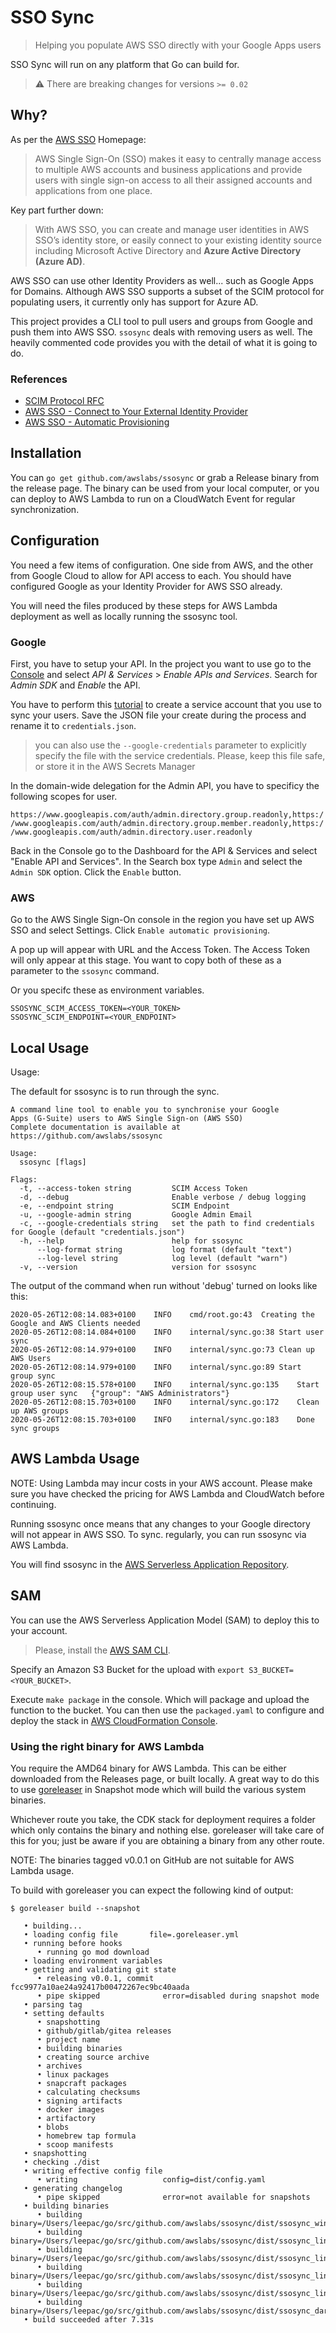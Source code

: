 # SSO Sync

> Helping you populate AWS SSO directly with your Google Apps users

SSO Sync will run on any platform that Go can build for.

> :warning: There are breaking changes for versions `>= 0.02`

## Why?

As per the [AWS SSO](https://aws.amazon.com/single-sign-on/) Homepage:

> AWS Single Sign-On (SSO) makes it easy to centrally manage access
> to multiple AWS accounts and business applications and provide users
> with single sign-on access to all their assigned accounts and applications
> from one place.

Key part further down:

> With AWS SSO, you can create and manage user identities in AWS SSO’s
>identity store, or easily connect to your existing identity source including
> Microsoft Active Directory and **Azure Active Directory (Azure AD)**.

AWS SSO can use other Identity Providers as well... such as Google Apps for Domains. Although AWS SSO
supports a subset of the SCIM protocol for populating users, it currently only has support for Azure AD.

This project provides a CLI tool to pull users and groups from Google and push them into AWS SSO.
`ssosync` deals with removing users as well. The heavily commented code provides you with the detail of
what it is going to do.

### References

 * [SCIM Protocol RFC](https://tools.ietf.org/html/rfc7644)
 * [AWS SSO - Connect to Your External Identity Provider](https://docs.aws.amazon.com/singlesignon/latest/userguide/manage-your-identity-source-idp.html)
 * [AWS SSO - Automatic Provisioning](https://docs.aws.amazon.com/singlesignon/latest/userguide/provision-automatically.html)

## Installation

You can `go get github.com/awslabs/ssosync` or grab a Release binary from the release page. The binary
can be used from your local computer, or you can deploy to AWS Lambda to run on a CloudWatch Event
for regular synchronization.

## Configuration

You need a few items of configuration. One side from AWS, and the other
from Google Cloud to allow for API access to each. You should have configured
Google as your Identity Provider for AWS SSO already.

You will need the files produced by these steps for AWS Lambda deployment as well
as locally running the ssosync tool.

### Google

First, you have to setup your API. In the project you want to use go to the [Console](https://console.developers.google.com/apis) and select *API & Services* > *Enable APIs and Services*. Search for *Admin SDK* and *Enable* the API. 

You have to perform this [tutorial](https://developers.google.com/admin-sdk/directory/v1/guides/delegation) to create a service account that you use to sync your users. Save the JSON file your create during the process and rename it to `credentials.json`. 

> you can also use the `--google-credentials` parameter to explicitly specify the file with the service credentials. Please, keep this file safe, or store it in the AWS Secrets Manager

In the domain-wide delegation for the Admin API, you have to specificy the following scopes for user.

`https://www.googleapis.com/auth/admin.directory.group.readonly,https://www.googleapis.com/auth/admin.directory.group.member.readonly,https://www.googleapis.com/auth/admin.directory.user.readonly`

Back in the Console go to the Dashboard for the API & Services and select "Enable API and Services".
In the Search box type `Admin` and select the `Admin SDK` option. Click the `Enable` button.

### AWS

Go to the AWS Single Sign-On console in the region you have set up AWS SSO and select
Settings. Click `Enable automatic provisioning`.

A pop up will appear with URL and the Access Token. The Access Token will only appear
at this stage. You want to copy both of these as a parameter to the `ssosync` command.

Or you specifc these as environment variables.

```
SSOSYNC_SCIM_ACCESS_TOKEN=<YOUR_TOKEN>
SSOSYNC_SCIM_ENDPOINT=<YOUR_ENDPOINT>
```

## Local Usage

Usage:

The default for ssosync is to run through the sync.

```text
A command line tool to enable you to synchronise your Google
Apps (G-Suite) users to AWS Single Sign-on (AWS SSO)
Complete documentation is available at https://github.com/awslabs/ssosync

Usage:
  ssosync [flags]

Flags:
  -t, --access-token string         SCIM Access Token
  -d, --debug                       Enable verbose / debug logging
  -e, --endpoint string             SCIM Endpoint
  -u, --google-admin string         Google Admin Email
  -c, --google-credentials string   set the path to find credentials for Google (default "credentials.json")
  -h, --help                        help for ssosync
      --log-format string           log format (default "text")
      --log-level string            log level (default "warn")
  -v, --version                     version for ssosync
```

The output of the command when run without 'debug' turned on looks like this:

```
2020-05-26T12:08:14.083+0100	INFO	cmd/root.go:43	Creating the Google and AWS Clients needed
2020-05-26T12:08:14.084+0100	INFO	internal/sync.go:38	Start user sync
2020-05-26T12:08:14.979+0100	INFO	internal/sync.go:73	Clean up AWS Users
2020-05-26T12:08:14.979+0100	INFO	internal/sync.go:89	Start group sync
2020-05-26T12:08:15.578+0100	INFO	internal/sync.go:135	Start group user sync	{"group": "AWS Administrators"}
2020-05-26T12:08:15.703+0100	INFO	internal/sync.go:172	Clean up AWS groups
2020-05-26T12:08:15.703+0100	INFO	internal/sync.go:183	Done sync groups
```

## AWS Lambda Usage

NOTE: Using Lambda may incur costs in your AWS account. Please make sure you have checked
the pricing for AWS Lambda and CloudWatch before continuing.

Running ssosync once means that any changes to your Google directory will not appear in
AWS SSO. To sync. regularly, you can run ssosync via AWS Lambda. 

You will find ssosync in the [AWS Serverless Application Repository](https://aws.amazon.com/serverless/serverlessrepo/).

## SAM

You can use the AWS Serverless Application Model (SAM) to deploy this to your account.

> Please, install the [AWS SAM CLI](https://docs.aws.amazon.com/serverless-application-model/latest/developerguide/serverless-sam-cli-install.html).

Specify an Amazon S3 Bucket for the upload with `export S3_BUCKET=<YOUR_BUCKET>`.

Execute `make package` in the console. Which will package and upload the function to the bucket. You can then use the `packaged.yaml` to configure and deploy the stack in [AWS CloudFormation Console](https://console.aws.amazon.com/cloudformation).

### Using the right binary for AWS Lambda

You require the AMD64 binary for AWS Lambda. This can be either downloaded from the
Releases page, or built locally. A great way to do this to use
[goreleaser](https://goreleaser.com/) in Snapshot mode which will build the various
system binaries.

Whichever route you take, the CDK stack for deployment requires a folder which only
contains the binary and nothing else. goreleaser will take care of this for you; just
be aware if you are obtaining a binary from any other route.

NOTE: The binaries tagged v0.0.1 on GitHub are not suitable for AWS Lambda usage.

To build with goreleaser you can expect the following kind of output:

```
$ goreleaser build --snapshot

   • building...
   • loading config file       file=.goreleaser.yml
   • running before hooks
      • running go mod download
   • loading environment variables
   • getting and validating git state
      • releasing v0.0.1, commit fcc9977a10ae24a92417b00472267ec9bc40aada
      • pipe skipped              error=disabled during snapshot mode
   • parsing tag
   • setting defaults
      • snapshotting
      • github/gitlab/gitea releases
      • project name
      • building binaries
      • creating source archive
      • archives
      • linux packages
      • snapcraft packages
      • calculating checksums
      • signing artifacts
      • docker images
      • artifactory
      • blobs
      • homebrew tap formula
      • scoop manifests
   • snapshotting
   • checking ./dist
   • writing effective config file
      • writing                   config=dist/config.yaml
   • generating changelog
      • pipe skipped              error=not available for snapshots
   • building binaries
      • building                  binary=/Users/leepac/go/src/github.com/awslabs/ssosync/dist/ssosync_windows_amd64/ssosync.exe
      • building                  binary=/Users/leepac/go/src/github.com/awslabs/ssosync/dist/ssosync_linux_arm64/ssosync
      • building                  binary=/Users/leepac/go/src/github.com/awslabs/ssosync/dist/ssosync_linux_386/ssosync
      • building                  binary=/Users/leepac/go/src/github.com/awslabs/ssosync/dist/ssosync_linux_arm_6/ssosync
      • building                  binary=/Users/leepac/go/src/github.com/awslabs/ssosync/dist/ssosync_linux_amd64/ssosync
      • building                  binary=/Users/leepac/go/src/github.com/awslabs/ssosync/dist/ssosync_darwin_amd64/ssosync
   • build succeeded after 7.31s
```
